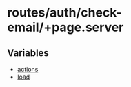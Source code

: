 # routes/auth/check-email/+page.server

## Variables

- [actions](variables/actions.md)
- [load](variables/load.md)
